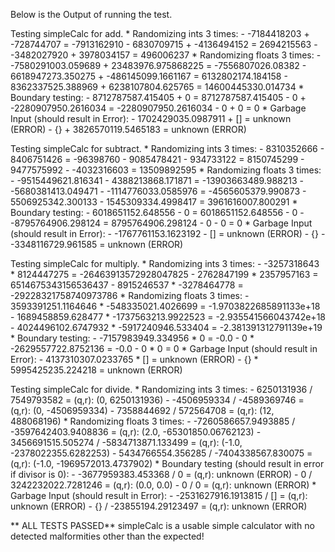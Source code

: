 



Below is the Output of running the test.

Testing simpleCalc for add.
        * Randomizing ints 3 times:
          - -7184418203 + -728744707 = -7913162910
          - 6830709715 + -4136494152 = 2694215563
          - -3482027920 + 3978034157 = 496006237
        * Randomizing floats 3 times:
          - -7580291003.059689 + 23483976.975868225 = -7556807026.08382
          - 6618947273.350275 + -486145099.1661167 = 6132802174.184158
          - 8362337525.388969 + 6238107804.625765 = 14600445330.014734
        * Boundary testing:
          - 8712787587.415405 + 0 = 8712787587.415405
          - 0 + -2280907950.2616034 = -2280907950.2616034
          - 0 + 0 = 0
        * Garbage Input (should result in Error):
          - 1702429035.0987911 + [] = unknown (ERROR)
          - {} + 3826570119.5465183 = unknown (ERROR)

Testing simpleCalc for subtract.
        * Randomizing ints 3 times:
          - 8310352666 - 8406751426 = -96398760
          - 9085478421 - 934733122 = 8150745299
          - 9477575992 - -4032316603 = 13509892595
        * Randomizing floats 3 times:
          - -9515449621.816341 - 4388213868.171871 = -13903663489.988213
          - -5680381413.049471 - -1114776033.0585976 = -4565605379.990873
          - 5506925342.300133 - 1545309334.4998417 = 3961616007.800291
        * Boundary testing:
          - 6018651152.648556 - 0 = 6018651152.648556
          - 0 - -8795764906.298124 = 8795764906.298124
          - 0 - 0 = 0
        * Garbage Input (should result in Error):
          - -1767761153.1623192 - [] = unknown (ERROR)
          - {} - -3348116729.961585 = unknown (ERROR)

Testing simpleCalc for multiply.
        * Randomizing ints 3 times:
          - -3257318643 * 8124447275 = -26463913572928047825
          - 2762847199 * 2357957163 = 6514675343156536437
          - 8915246537 * -3278464778 = -29228321758740973786
        * Randomizing floats 3 times:
          - 3593391251.1164646 * -548335021.4026699 = -1.9703822685891133e+18
          - 1689458859.628477 * -1737563213.9922523 = -2.935541566043742e+18
          - 4024496102.6747932 * -5917240946.533404 = -2.381391312791139e+19
        * Boundary testing:
          - -7157983949.334956 * 0 = -0.0
          - 0 * -2629557722.8752136 = -0.0
          - 0 * 0 = 0
        * Garbage Input (should result in Error):
          - 4137310307.0233765 * [] = unknown (ERROR)
          - {} * 5995425235.224218 = unknown (ERROR)

Testing simpleCalc for divide.
        * Randomizing ints 3 times:
          - 6250131936 / 7549793582 = (q,r): (0, 6250131936)
          - -4506959334 / -4589369746 = (q,r): (0, -4506959334)
          - 7358844692 / 572564708 = (q,r): (12, 488068196)
        * Randomizing floats 3 times:
          - -7260586657.9493885 / -3597642403.9408836 = (q,r): (2.0, -65301850.06762123)
          - 3456691515.505274 / -5834713871.133499 = (q,r): (-1.0, -2378022355.6282253)
          - 5434766554.356285 / -7404338567.830075 = (q,r): (-1.0, -1969572013.4737902)
        * Boundary testing (should result in error if divisor is 0):
          - -3677959383.453368 / 0 = (q,r): unknown (ERROR)
          - 0 / 3242232022.7281246 = (q,r): (0.0, 0.0)
          - 0 / 0 = (q,r): unknown (ERROR)
        * Garbage Input (should result in Error):
          - -2531627916.1913815 / [] = (q,r): unknown (ERROR)
          - {} / -23855194.29123497 = (q,r): unknown (ERROR)


** ALL TESTS PASSED**
simpleCalc is a usable simple calculator with no detected malformities other than the expected!